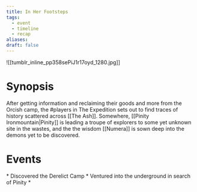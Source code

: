 ```yaml
---
title: In Her Footsteps
tags:
  - event
  - timeline
  - recap
aliases: 
draft: false
---
```

![[tumblr_inline_pp358sePiJ1r17oyd_1280.jpg]]
# Synopsis
After getting information and reclaiming their goods and more from the Orcish camp, the #players in The Expedition sets out to find traces of history scattered across [[The Ash]]. Somewhere, [[Pinity Ironmountain|Pinity]] is leading a troupe of explorers to some yet unknown site in the wastes, and the the wisdom [[Numera]] is sown deep into the demons yet to be discovered.

# Events

<div class="ob-timelines"
	data-title="In Her Footsteps"
	data-description="The Expedition sets out in earnest from War Camp and Blackport in search of Pinity and more answers "
	data-start-date="223-04-33-00"
	data-era="NL">
</div>
* Discovered the Derelict Camp
* Ventured into the underground in search of Pinity
* 